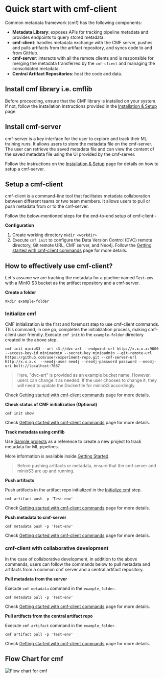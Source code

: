 # Quick start with cmf-client
Common metadata framework (cmf) has the following components:

- **Metadata Library**: exposes APIs for tracking pipeline metadata and provides endpoints to query stored metadata.
- **cmf-client**: handles metadata exchange with the CMF server, pushes and pulls artifacts from the artifact repository, and syncs code to and from GitHub.
- **cmf-server**: interacts with all the remote clients and is responsible for merging the metadata transferred by the `cmf-client` and managing the consolidated metadata.
- **Central Artifact Repositories**: host the code and data.

## Install cmf library i.e. cmflib
Before proceeding, ensure that the CMF library is installed on your system. If not, follow the installation instructions provided in the [Installation & Setup](../setup/index.md/#install-cmf-library-ie-cmflib) page.

## Install cmf-server
cmf-server is a key interface for the user to explore and track their ML training runs. It allows users to store the metadata file on the cmf-server. The user can retrieve the saved metadata file and can view the content of the saved metadata file using the UI provided by the cmf-server.

Follow the instructions on the [Installation & Setup](../setup/index.md/#install-cmf-server) page for details on how to setup a cmf-server.

## Setup a cmf-client
cmf-client is a command-line tool that facilitates metadata collaboration between different teams or two team members. It allows users to pull or push metadata from or to the cmf-server.

Follow the below-mentioned steps for the end-to-end setup of cmf-client:-

**Configuration**

1. Create working directory `mkdir <workdir>`
2. Execute `cmf init` to configure the Data Version Control (DVC) remote directory, Git remote URL, CMF server, and Neo4j. Follow the [Getting started with cmf-client commands](./cmf_client.md/#cmf-init) page for more details.



## How to effectively use cmf-client?

Let's assume we are tracking the metadata for a pipeline named `Test-env` with a MinIO S3 bucket as the artifact repository and a cmf-server.

**Create a folder**
```
mkdir example-folder
```

### Initialize cmf

CMF initialization is the first and foremost step to use cmf-client commands. This command, in one go, completes the initialization process, making cmf-client user friendly. Execute `cmf init` in the `example-folder` directory created in the above step.
```
cmf init minioS3 --url s3://dvc-art --endpoint-url http://x.x.x.x:9000 --access-key-id minioadmin --secret-key minioadmin --git-remote-url https://github.com/user/experiment-repo.git --cmf-server-url http://x.x.x.x  --neo4j-user neo4j --neo4j-password password --neo4j-uri bolt://localhost:7687
```
> Here, "dvc-art" is provided as an example bucket name. However, users can change it as needed. If the user chooses to change it, they will need to update the Dockerfile for minioS3 accordingly.

Check [Getting started with cmf-client commands](./cmf_client.md/#cmf-init-minios3) page for more details.

**Check status of CMF initialization (Optional)**
```
cmf init show
```
Check [Getting started with cmf-client commands](./cmf_client.md/#cmf-init-show) page for more details.

**Track metadata using cmflib**

Use [Sample projects](https://github.com/HewlettPackard/cmf/blob/master/examples/example-get-started/README.md) as a reference to create a new project to track metadata for ML pipelines.

More information is available inside [Getting Started](../examples/getting_started.md).


> Before pushing artifacts or metadata, ensure that the cmf server and minioS3 are up and running.


**Push artifacts**

Push artifacts in the artifact repo initialized in the [Initialize cmf](#initialize-cmf) step.
```
cmf artifact push -p 'Test-env'
```
Check [Getting started with cmf-client commands](./cmf_client.md/#cmf-artifact-push) page for more details.

**Push metadata to cmf-server**
```
cmf metadata push -p 'Test-env'
```
Check [Getting started with cmf-client commands](./cmf_client.md/#cmf-metadata-push) page for more details.

### cmf-client with collaborative development
In the case of collaborative development, in addition to the above commands, users can follow the commands below to pull metadata and artifacts from a common cmf server and a central artifact repository.

**Pull metadata from the server**

Execute `cmf metadata` command in the `example_folder`.
```
cmf metadata pull -p 'Test-env'
```
Check [Getting started with cmf-client commands](./cmf_client.md/#cmf-metadata-pull) page for more details.

**Pull artifacts from the central artifact repo**

Execute `cmf artifact` command in the `example_folder`.
```
cmf artifact pull -p 'Test-env'
```
Check [Getting started with cmf-client commands](./cmf_client.md/#cmf-artifact-pull) page for more details.

## Flow Chart for cmf
<img src="./../../assets/flow_chart_cmf.jpg" alt="Flow chart for cmf" style="display: block; margin: 0 auto" />
